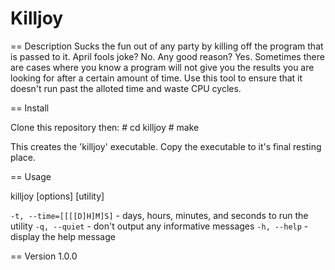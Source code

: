 Killjoy
=======

== Description
Sucks the fun out of any party by killing off the program that is passed to it.  April fools joke? No. Any good reason? Yes. Sometimes there are cases where you know a program will not give you the results you are looking for after a certain amount of time.  Use this tool to ensure that it doesn't run past the alloted time and waste CPU cycles.

== Install

Clone this repository then:
    # cd killjoy
    # make

This creates the 'killjoy' executable.  Copy the executable to it's final resting place.

== Usage

killjoy \[options\] \[utility\]

```-t, --time=[[[[D]H]M]S]``` - days, hours, minutes, and seconds to run the utility
```-q, --quiet``` - don't output any informative messages
```-h, --help``` - display the help message

== Version
1.0.0